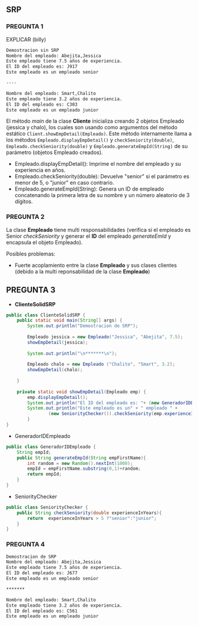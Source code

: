 ## SRP

### PREGUNTA 1

EXPLICAR (billy)

```txt
Demostracion sin SRP
Nombre del empleado: Abejita,Jessica
Este empleado tiene 7.5 años de experiencia.
El ID del empleado es: J917
Este empleado es un empleado senior

----

Nombre del empleado: Smart,Chalito
Este empleado tiene 3.2 años de experiencia.
El ID del empleado es: C303
Este empleado es un empleado junior
```

El método *main* de la clase **Cliente** inicializa creando 2 objetos Empleado (jessica y chalo), los cuales son usando como argumentos del método estático `Client.showEmpDetail(Empleado)`. Este método internamente llama a los métodos `Empleado.displayEmpDetail()` y `checkSeniority(double)`, `Empleado.checkSeniority(double)` y `Empleado.generateEmpId(String)` de su parámetro (objetos Empleado creados).

- Empleado.displayEmpDetail(): Imprime el nombre del empleado y su experiencia en años.
- Empleado.checkSeniority(double): Devuelve "senior" si el parámetro es menor de 5, o "junior" en caso contrario.
- Empleado.generateEmpId(String): Genera un ID de empleado concatenando la primera letra de su nombre y un número aleatorio de 3 dígitos.



### PREGUNTA 2

La clase **Empleado** tiene multi responsabilidades (verifica si el empleado es Senior *checkSeniority* y generar el **ID** del empleado *generateEmId* y encapsula el objeto Empleado).

Posibles problemas:
* Fuerte acoplamiento entre la clase **Empleado** y sus clases clientes (debido a la multi reponsabilidad de la clase **Empleado**)


## PREGUNTA 3
* **ClienteSolidSRP**
```java
public class ClienteSolidSRP {  
    public static void main(String[] args) {  
        System.out.println("Demostracion de SRP");  
  
        Empleado jessica = new Empleado("Jessica", "Abejita", 7.5);  
        showEmpDetail(jessica);  
  
        System.out.println("\n*******\n");  
  
        Empleado chalo = new Empleado ("Chalito", "Smart", 3.2);  
        showEmpDetail(chalo);  
  
    }  
  
    private static void showEmpDetail(Empleado emp) {  
        emp.displayEmpDetail();  
        System.out.println("El ID del empleado es: "+ (new GeneradorIDEmpleado()).generateEmpId(emp.firstName));  
        System.out.println("Este empleado es un" + " empleado " +  
                (new SeniorityChecker()).checkSeniority(emp.experienceInYears));  
        }  
}
```
* GeneradorIDEmpleado
```java
public class GeneradorIDEmpleado {  
    String empId;  
    public String generateEmpId(String empFirstName){  
        int random = new Random().nextInt(1000);  
        empId = empFirstName.substring(0,1)+random;  
        return empId;  
    }  
}
```
* SeniorityChecker
```java
public class SeniorityChecker {  
    public String checkSeniority(double experienceInYears){  
        return  experienceInYears > 5 ?"senior":"junior";  
    }  
}
```

### PREGUNTA 4
```txt
Demostracion de SRP
Nombre del empleado: Abejita,Jessica
Este empleado tiene 7.5 años de experiencia.
El ID del empleado es: J677
Este empleado es un empleado senior

*******

Nombre del empleado: Smart,Chalito
Este empleado tiene 3.2 años de experiencia.
El ID del empleado es: C561
Este empleado es un empleado junior
```
